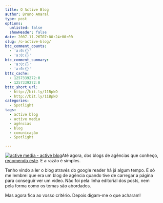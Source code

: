 ```yaml
---
title: O Active Blog
author: Bruno Amaral
type: post
options:
  unlisted: false
  showHeader: false
date: 2007-11-26T07:00:24+00:00
slug: /o-active-blog/
btc_comment_counts:
  - 'a:0:{}'
  - 'a:0:{}'
btc_comment_summary:
  - 'a:0:{}'
  - 'a:0:{}'
bttc_cache:
  - 1257339272:0
  - 1257339272:0
bttc_short_url:
  - http://bit.ly/11BpkO
  - http://bit.ly/11BpkO
categories:
  - Spotlight
tags:
  - active blog
  - active media
  - agências
  - blog
  - comunicação
  - Spotlight

---
```

[<img src="/wp-content/uploads/2007/11/active-blog1.jpg" alt="active media - active blog" class="left" />][1]Até agora, dos blogs de agências que conheço, [recomendo este][2]. E a razão é simples.

Tenho vindo a ler o blog através do google reader há já algum tempo. E só me lembrei que era um blog de agência quando tive de carregar a página para conseguir ver um vídeo. Não foi pela linha editorial dos posts, nem pela forma como os temas são abordados.

Mas agora fica ao vosso critério. Depois digam-me o que acharam!

 [1]: http://blog.activemedia.pt/ "active media - active blog"
 [2]: http://blog.activemedia.pt/